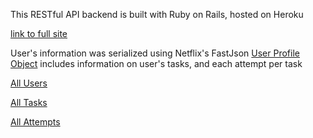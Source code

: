 This RESTful API backend is built with Ruby on Rails, hosted on Heroku

[link to full site](https://recrd-react-front-end.firebaseapp.com/)

User's information was serialized using Netflix's FastJson
[User Profile Object](https://recrd-rails-backend.herokuapp.com/users/27)
includes information on user's tasks, and each attempt per task

[All Users](https://recrd-rails-backend.herokuapp.com/users/)

[All Tasks](https://recrd-rails-backend.herokuapp.com/tasks/)

[All Attempts](https://recrd-rails-backend.herokuapp.com/attempts/)
